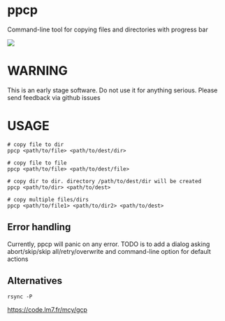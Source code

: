 ppcp
====

Command-line tool for copying files and directories with progress bar

![](https://github.com/acidnik/ppcp/raw/master/demo.gif)

WARNING
=======

This is an early stage software. Do not use it for anything serious. Please send feedback via github issues

USAGE
=====
```
# copy file to dir
ppcp <path/to/file> <path/to/dest/dir>

# copy file to file
ppcp <path/to/file> <path/to/dest/file>

# copy dir to dir. directory /path/to/dest/dir will be created
ppcp <path/to/dir> <path/to/dest>

# copy multiple files/dirs
ppcp <path/to/file1> <path/to/dir2> <path/to/dest>
```

Error handling
--------------
Currently, ppcp will panic on any error. TODO is to add a dialog asking abort/skip/skip all/retry/overwrite and command-line option for default actions

Alternatives
------------
```
rsync -P
```
https://code.lm7.fr/mcy/gcp
